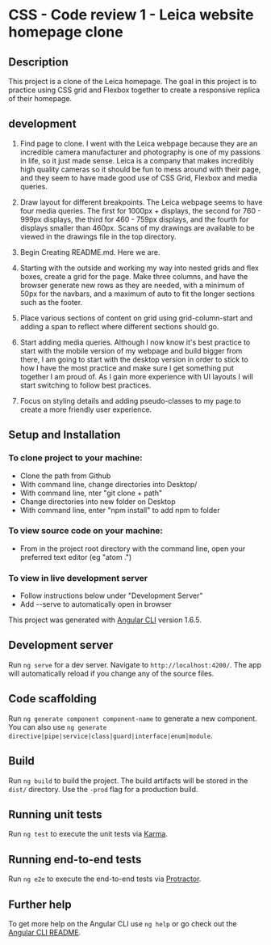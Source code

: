 # CSS - Code review 1 - Leica website homepage clone

## Description

This project is a clone of the Leica homepage.  The goal in this project is to practice using CSS grid and Flexbox together to create a responsive replica of their homepage.

## development

1. Find page to clone.  I went with the Leica webpage because they are an incredible camera manufacturer and photography is one of my passions in life, so it just made sense.  Leica is a company that makes incredibly high quality cameras so it should be fun to mess around with their page, and they seem to have made good use of CSS Grid, Flexbox and media queries.

2.  Draw layout for different breakpoints.  The Leica webpage seems to have four media queries.  The first for 1000px + displays, the second for 760 - 999px displays, the third for 460 - 759px displays, and the fourth for displays smaller than 460px.  Scans of my drawings are available to be viewed in the drawings file in the top directory.

3. Begin Creating README.md.  Here we are.   

4.  Starting with the outside and working my way into nested grids and flex boxes, create a grid for the page.  Make three columns, and have the browser generate new rows as they are needed, with a minimum of 50px for the navbars, and a maximum of auto to fit the longer sections such as the footer.

5.  Place various sections of content on grid using grid-column-start and adding a span to reflect where different sections should go.

6.  Start adding media queries.  Although I now know it's best practice to start with the mobile version of my webpage and build bigger from there, I am going to start with the desktop version in order to stick to how I have the most practice and make sure I get something put together I am proud of.  As I gain more experience with UI layouts I will start switching to follow best practices.

7.  Focus on styling details and adding pseudo-classes to my page to create a more friendly user experience.  

## Setup and Installation

### To clone project to your machine:

* Clone the path from Github
* With command line, change directories into Desktop/
* With command line, nter "git clone + path"
* Change directories into new folder on Desktop
* With command line, enter "npm install" to add npm to folder

### To view source code on your machine:

* From in the project root directory with the command line, open your preferred text editor (eg "atom .")

### To view in live development server

* Follow instructions below under "Development Server"
* Add --serve to automatically open in browser  



This project was generated with [Angular CLI](https://github.com/angular/angular-cli) version 1.6.5.

## Development server

Run `ng serve` for a dev server. Navigate to `http://localhost:4200/`. The app will automatically reload if you change any of the source files.

## Code scaffolding

Run `ng generate component component-name` to generate a new component. You can also use `ng generate directive|pipe|service|class|guard|interface|enum|module`.

## Build

Run `ng build` to build the project. The build artifacts will be stored in the `dist/` directory. Use the `-prod` flag for a production build.

## Running unit tests

Run `ng test` to execute the unit tests via [Karma](https://karma-runner.github.io).

## Running end-to-end tests

Run `ng e2e` to execute the end-to-end tests via [Protractor](http://www.protractortest.org/).

## Further help

To get more help on the Angular CLI use `ng help` or go check out the [Angular CLI README](https://github.com/angular/angular-cli/blob/master/README.md).
